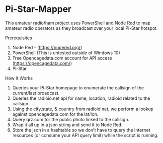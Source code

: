 # Pi-Star-Mapper
This amateur radio/ham project uses PowerShell and Node Red to map amateur radio operators as they broadcast over your local Pi-Star hotspot.

Prerequisites
1) Node Red - (https://nodered.org/)
2) PowerShell (This is untested outside of Windows 10)
3) Free Opencagedata.com account for API access (https://opencagedata.com/)
4) Pi-Star


How It Works
1) Queries your Pi-Star homepage to enumerate the callsign of the current/last broadcast.
2) Queries the radioio.net api for name, location, radioid related to the callsign.
3) Using the city,state, & country from radioid.net, we perform a lookup against opencagedata.com for the lat/lon.
4) Query qrz.com for the public photo linked to the callsign.
5) Wrap it all up in a json string and send it to Node Red.
6) Store the json in a hashtable so we don't have to query the internet resources (or consume your API query limit) while the script is running.
